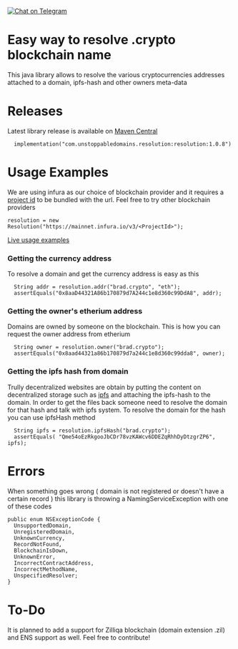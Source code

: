 [![Chat on Telegram](https://img.shields.io/badge/Chat%20on-Telegram-brightgreen.svg)](https://t.me/unstoppabledev)

# Easy way to resolve .crypto blockchain name
This java library allows to resolve the various cryptocurrencies addresses attached to a domain, ipfs-hash and other owners meta-data

# Releases
Latest library release is available on [Maven Central](https://search.maven.org/artifact/com.unstoppabledomains.resolution/resolution/1.0.8/jar) 

```
  implementation("com.unstoppabledomains.resolution:resolution:1.0.8")
```

# Usage Examples
We are using infura as our choice of blockchain provider and it requires a [project id](https://infura.io/docs/gettingStarted/authentication) to be bundled with the url.
Feel free to try other blockchain providers
```
resolution = new Resolution("https://mainnet.infura.io/v3/<ProjectId>");
```

[Live usage examples](/samples.md)

### Getting the currency address
To resolve a domain and get the currency address is easy as this
```
  String addr = resolution.addr("brad.crypto", "eth");
  assertEquals("0x8aaD44321A86b170879d7A244c1e8d360c99DdA8", addr);
```

### Getting the owner's etherium address
Domains are owned by someone on the blockchain. This is how you can request the owner address from etherium
```
  String owner = resolution.owner("brad.crypto");
  assertEquals("0x8aad44321a86b170879d7a244c1e8d360c99dda8", owner);
```

### Getting the ipfs hash from domain
Trully decentralized websites are obtain by putting the content on decentralized storage such as [ipfs](http://ipfs.io/) and attaching the ipfs-hash to the domain.
In order to get the files back someone need to resolve the domain for that hash and talk with ipfs system. To resolve the domain for the hash you can use ipfsHash method
```
  String ipfs = resolution.ipfsHash("brad.crypto");
  assertEquals( "Qme54oEzRkgooJbCDr78vzKAWcv6DDEZqRhhDyDtzgrZP6", ipfs);
```


# Errors
When something goes wrong ( domain is not registered or doesn't have a certain record ) this library is throwing a NamingServiceException with one of these codes
```
public enum NSExceptionCode {
  UnsupportedDomain,
  UnregisteredDomain,
  UnknownCurrency,
  RecordNotFound,
  BlockchainIsDown,
  UnknownError,
  IncorrectContractAddress,
  IncorrectMethodName,
  UnspecifiedResolver;
}
```

# To-Do
It is planned to add a support for Zilliqa blockchain (domain extension .zil) and ENS support as well. Feel free to contribute!
